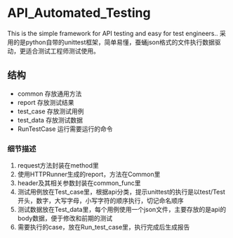 # API_Automated_Testing
This is the simple framework for API testing and easy for test engineers..
采用的是python自带的unittest框架，简单易懂，蚕蛹json格式的文件执行数据驱动，更适合测试工程师测试使用。

## 结构
- common  存放通用方法
- report  存放测试结果
- test_case 存放测试用例
- test_data 存放测试数据
- RunTestCase 运行需要运行的命令

### 细节描述
1. request方法封装在method里
2. 使用HTTPRunner生成的report，方法在Common里
3. header及其相关参数封装在common_func里
4. 测试用例放在Test_case里，根据api分类，提示unittest的执行是以test/Test开头，数字，大写字母，小写字符的顺序执行，切记命名顺序
5. 测试数据放在Test_data里，每个用例使用一个json文件，主要存放的是api的body数据，便于修改和前期的测试
6. 需要执行的case，放在Run_test_case里，执行完成后生成报告
